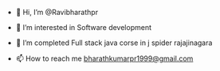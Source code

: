 - 👋 Hi, I’m @Ravibharathpr
- 👀 I’m interested in Software development 
- 🌱 I’m completed Full stack java corse in j spider rajajinagara 

- 📫 How to reach me bharathkumarpr1999@gmail.com

<!---
Ravibharathpr/Ravibharathpr is a ✨ special ✨ repository because its `README.md` (this file) appears on your GitHub profile.
You can click the Preview link to take a look at your changes.
--->

